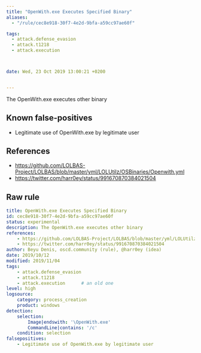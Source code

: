```yaml
---
title: "OpenWith.exe Executes Specified Binary"
aliases:
  - "/rule/cec8e918-30f7-4e2d-9bfa-a59cc97ae60f"

tags:
  - attack.defense_evasion
  - attack.t1218
  - attack.execution



date: Wed, 23 Oct 2019 13:00:21 +0200


---
```


The OpenWith.exe executes other binary

<!--more-->


## Known false-positives

* Legitimate use of OpenWith.exe by legitimate user



## References

* https://github.com/LOLBAS-Project/LOLBAS/blob/master/yml/LOLUtilz/OSBinaries/Openwith.yml
* https://twitter.com/harr0ey/status/991670870384021504


## Raw rule
```yaml
title: OpenWith.exe Executes Specified Binary
id: cec8e918-30f7-4e2d-9bfa-a59cc97ae60f
status: experimental
description: The OpenWith.exe executes other binary
references:
    - https://github.com/LOLBAS-Project/LOLBAS/blob/master/yml/LOLUtilz/OSBinaries/Openwith.yml
    - https://twitter.com/harr0ey/status/991670870384021504
author: Beyu Denis, oscd.community (rule), @harr0ey (idea)
date: 2019/10/12
modified: 2019/11/04
tags:
    - attack.defense_evasion
    - attack.t1218
    - attack.execution      # an old one
level: high
logsource:
    category: process_creation
    product: windows
detection:
    selection:
        Image|endswith: '\OpenWith.exe'
        CommandLine|contains: '/c'
    condition: selection
falsepositives:
    - Legitimate use of OpenWith.exe by legitimate user

```
